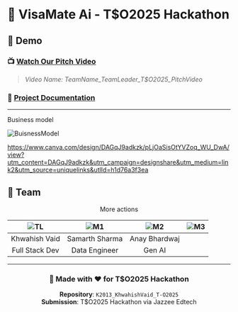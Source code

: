 # 🚀 VisaMate Ai - T$O2025 Hackathon




## 🎥 **Demo**

### 📺 **[Watch Our Pitch Video](https://youtu.be/jmmuJdlUTrw)**
> *Video Name: TeamName_TeamLeader_T$O2025_PitchVideo*

### 📄 **[Project Documentation](./TeamName_TeamLeader_T$O2025_Document.pdf)**


---
Business model 

![BuisnessModel](https://github.com/user-attachments/assets/82fe6d5c-44b8-4484-b42b-da418b047806)


https://www.canva.com/design/DAGqJ9adkzk/pLjOaSisOtYVZoq_WU_DwA/view?utm_content=DAGqJ9adkzk&utm_campaign=designshare&utm_medium=link2&utm_source=uniquelinks&utlId=h1d76a3f3ea
## 👥 **Team**

<div align="center">More actions

| ![TL](https://via.placeholder.com/80x80/4A90E2/FFFFFF?text=TL) | ![M1](https://via.placeholder.com/80x80/E91E63/FFFFFF?text=M1) | ![M2](https://via.placeholder.com/80x80/4CAF50/FFFFFF?text=M2) | ![M3](https://via.placeholder.com/80x80/FF9800/FFFFFF?text=M3) |
|:---:|:---:|:---:|:---:|
| Khwahish Vaid | Samarth Sharma | Anay Bhardwaj 
| Full Stack Dev | Data Engineer | Gen AI 

</div>

---

<div align="center">

### 🌟 **Made with ❤️ for T$O2025 Hackathon**

**Repository**: `K2013_KhwahishVaid_T-O2025`  
**Submission**: T$O2025 Hackathon via Jazzee Edtech

</div>
